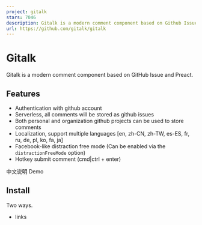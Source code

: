 ```yaml
---
project: gitalk
stars: 7046
description: Gitalk is a modern comment component based on Github Issue and Preact.
url: https://github.com/gitalk/gitalk
---
```


Gitalk
======

Gitalk is a modern comment component based on GitHub Issue and Preact.

Features
--------

-   Authentication with github account
-   Serverless, all comments will be stored as github issues
-   Both personal and organization github projects can be used to store comments
-   Localization, support multiple languages \[en, zh-CN, zh-TW, es-ES, fr, ru, de, pl, ko, fa, ja\]
-   Facebook-like distraction free mode (Can be enabled via the `distractionFreeMode` option)
-   Hotkey submit comment (cmd|ctrl + enter)

中文说明 Demo

Install
-------

Two ways.

-   links

  <link rel\="stylesheet" href\="https://cdn.jsdelivr.net/npm/gitalk@1/dist/gitalk.css"\>
  <script src\="https://cdn.jsdelivr.net/npm/gitalk@1/dist/gitalk.min.js"\></script\>

  <!-- or -->

  <link rel\="stylesheet" href\="https://unpkg.com/gitalk/dist/gitalk.css"\>
  <script src\="https://unpkg.com/gitalk/dist/gitalk.min.js"\></script\>

-   npm install

npm i --save gitalk

import 'gitalk/dist/gitalk.css'
import Gitalk from 'gitalk'

Usage
-----

Firstly, you need choose a public github repository (existed or create a new one) for store comments,

Then create A **GitHub Application** if you don't have one, Click here to register a new one. **Note:** You must specify the website domain url in the `Authorization callback URL` field.

Lastly, you can choose how to apply to the page as below:

### Method One

Add a container to your page:

<div id\="gitalk-container"\></div\>

Then use the Javascript code below to generate the gitalk plugin:

const gitalk \= new Gitalk({
  clientID: 'GitHub Application Client ID',
  clientSecret: 'GitHub Application Client Secret',
  repo: 'GitHub repo',      // The repository of store comments,
  owner: 'GitHub repo owner',
  admin: \['GitHub repo owner and collaborators, only these guys can initialize github issues'\],
  id: location.pathname,      // Ensure uniqueness and length less than 50
  distractionFreeMode: false  // Facebook-like distraction free mode
})

gitalk.render('gitalk-container')

### Method Two: Use in React

Import the Gitalk with

import GitalkComponent from "gitalk/dist/gitalk-component";

And use the component like

<GitalkComponent options\={{
  clientID: "...",
  // ...
  // options below
}} />

Options
-------

-   **clientID** `String`
    
    **Required**. GitHub Application Client ID.
    
-   **clientSecret** `String`
    
    **Required**. GitHub Application Client Secret.
    
-   **repo** `String`
    
    **Required**. GitHub repository.
    
-   **owner** `String`
    
    **Required**. GitHub repository owner. Can be personal user or organization.
    
-   **admin** `Array`
    
    **Required**. GitHub repository owner and collaborators. (Users who having write access to this repository)
    
-   **id** `String`
    
    Default: `location.href`.
    
    The unique id of the page. Length must less than 50.
    
    Note: You can use regex to extract certain path of the URL as the id. E.g., `location.href.match('/(?<=posts/)(.*)(?=/)/')[1]`
    
-   **number** `Number`
    
    Default: `-1`.
    
    The issue ID of the page, if the `number` attribute is not defined, issue will be located using `id`.
    
-   **labels** `Array`
    
    Default: `['Gitalk']`.
    
    GitHub issue labels.
    
-   **title** `String`
    
    Default: `document.title`.
    
    GitHub issue title.
    
-   **body** `String`
    
    Default: `location.href + header.meta[description]`.
    
    GitHub issue body.
    
-   **language** `String`
    
    Default: `navigator.language || navigator.userLanguage`.
    
    Localization language key, support \[`en`, `zh-CN`, `zh-TW`, `es-ES`, `fr`, `ru`, `de`, `pl`, `ko`, `fa`, `ja`\].
    
-   **perPage** `Number`
    
    Default: `10`.
    
    Pagination size, with maximum 100.
    
-   **distractionFreeMode** `Boolean`
    
    Default: false.
    
    Facebook-like distraction free mode.
    
-   **pagerDirection** `String`
    
    Default: 'last'
    
    Comment sorting direction, available values are `last` and `first`.
    
-   **createIssueManually** `Boolean`
    
    Default: `false`.
    
    By default, Gitalk will create a corresponding github issue for your every single page automatically when the logined user is belong to the `admin` users. You can create it manually by setting this option to `true`.
    
-   **proxy** `String`
    
    Default: `https://cors-anywhere.azm.workers.dev/https://github.com/login/oauth/access_token`.
    
    GitHub oauth request reverse proxy for CORS. Why need this?
    
-   **flipMoveOptions** `Object`
    
    Default:
    
      {
        staggerDelayBy: 150,
        appearAnimation: 'accordionVertical',
        enterAnimation: 'accordionVertical',
        leaveAnimation: 'accordionVertical',
      }
    
    Comment list animation. Reference
    
-   **enableHotKey** `Boolean`
    
    Default: `true`.
    
    Enable hot key (cmd|ctrl + enter) submit comment.
    

Instance Methods
----------------

-   **render(String/HTMLElement)**
    
    Init render and mount plugin.
    

TypeScript
----------

TypeScript definitions for options and Gitalk class come with the package and should be automatically detected.

Definitions for React component usage are not included.

Contributing
------------

1.  Fork the repository and create your branch from master
2.  If you've added code that should be tested, add tests!
3.  If you've changed APIs, update the documentation.
4.  Ensure the test suite passes (npm test).
5.  Make sure your code lints (npm run lint).
6.  Commit your changes (git commit) Commit Message Format Reference

Similar Projects
----------------

-   gitment
-   vssue

LICENSE
-------

MIT
